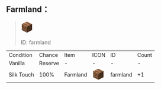 ## Farmland：

> <img src="./mc_icon/decorations/farmland.png">
>
> ID: farmland

<table>
	<tablebody>
		<tr>
			<td>Condition</td>
			<td>Chance</td>
			<td>Item</td>
			<td>ICON</td>
			<td>ID</td>
			<td>Count</td>
		</tr>
		<tr>
			<td>Vanilla</td>
			<td>Reserve </td>
			<td>-</td>
			<td>-</td>
			<td>-</td>
			<td>-</td>
		</tr>
		<tr>
			<td>Silk Touch</td>
			<td>100%</td>
			<td>Farmland</td>
			<td><img src="./mc_icon/decorations/farmland.png"></td>
			<td>farmland</td>
			<td>+1</td>
		</tr>
	</tablebody>
</table>